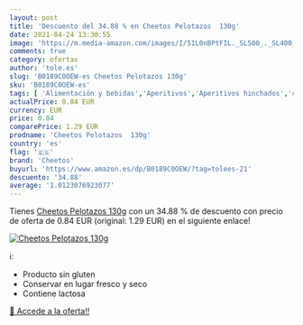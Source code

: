 ```yaml
---
layout: post
title: 'Descuento del 34.88 % en Cheetos Pelotazos  130g'
date: 2021-04-24 13:30:55
image: 'https://m.media-amazon.com/images/I/51L0nBPtFIL._SL500_._SL400_.jpg'
comments: true
category: ofertas
author: 'tole.es'
slug: 'B0189C0OEW-es Cheetos Pelotazos 130g'
sku: 'B0189C0OEW-es'
tags: [ 'Alimentación y bebidas','Aperitivos','Aperitivos hinchados','cheetos', ]
actualPrice: 0.84 EUR
currency: EUR
price: 0.84
comparePrice: 1.29 EUR
prodname: 'Cheetos Pelotazos  130g'
country: 'es'
flag: '🇪🇸'
brand: 'Cheetos'
buyurl: 'https://www.amazon.es/dp/B0189C0OEW/?tag=tolees-21'
descuento: '34.88'
average: '1.0123076923077'
---
```


Tienes [Cheetos Pelotazos  130g](https://www.amazon.es/dp/B0189C0OEW/?tag=tolees-21) con un 34.88 % de descuento con precio de oferta de 0.84 EUR (original: 1.29 EUR) en el siguiente enlace!

[![Cheetos Pelotazos  130g](https://m.media-amazon.com/images/I/51L0nBPtFIL._SL500_._SL400_.jpg)](https://www.amazon.es/dp/B0189C0OEW/?tag=tolees-21)

ℹ️:

- Producto sin gluten
- Conservar en lugar fresco y seco
- Contiene lactosa

[🛒 Accede a la oferta!!](https://www.amazon.es/dp/B0189C0OEW/?tag=tolees-21)
